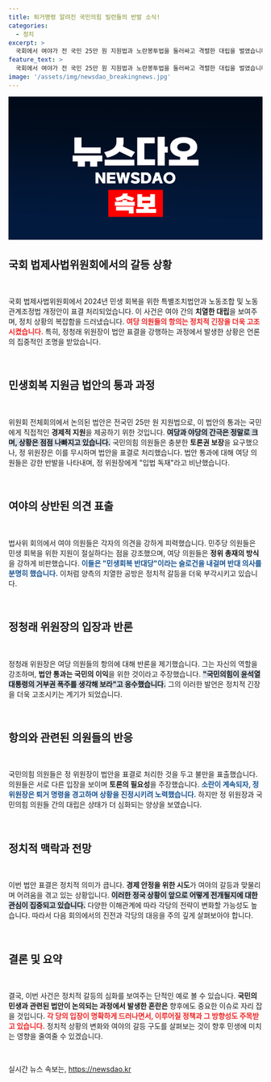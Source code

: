 ```yaml
---
title: 퇴거명령 알려진 국민의힘 빌런들의 반발 소식!
categories:
  - 정치
excerpt: >
  국회에서 여야가 전 국민 25만 원 지원법과 노란봉투법을 둘러싸고 격렬한 대립을 벌였습니다. 여당의 항의 속에서도 민주당 주도로 법안이 통과되자, 정청래 위원장은 퇴거 명령을 경고하며 긴장감이 높아졌습니다. 상황을 더욱 복잡하게 만든 양측의 서로의 비난이 이어져, 현장의 분위기는 극도로 험악해졌습니다.
feature_text: >
  국회에서 여야가 전 국민 25만 원 지원법과 노란봉투법을 둘러싸고 격렬한 대립을 벌였습니다. 여당의 항의 속에서도 민주당 주도로 법안이 통과되자, 정청래 위원장은 퇴거 명령을 경고하며 긴장감이 높아졌습니다. 상황을 더욱 복잡하게 만든 양측의 서로의 비난이 이어져, 현장의 분위기는 극도로 험악해졌습니다.
image: '/assets/img/newsdao_breakingnews.jpg'
---
```


<p><img src="/assets/img/newsdao_breakingnews.jpg" alt="ranknews 속보" /></p>

<h2 data-ke-size="size26">국회 법제사법위원회에서의 갈등 상황</h2>

<p data-ke-size="size16">&nbsp;</p>

<p>국회 법제사법위원회에서 2024년 민생 회복을 위한 특별조치법안과 노동조합 및 노동관계조정법 개정안이 표결 처리되었습니다. 이 사건은 여야 간의 <b>치열한 대립</b>을 보여주며, 정치 상황의 복잡함을 드러냈습니다. <b><span style="color: #ee2323;">여당 의원들의 항의는 정치적 긴장을 더욱 고조시켰습니다.</span></b> 특히, 정청래 위원장이 법안 표결을 강행하는 과정에서 발생한 상황은 언론의 집중적인 조명을 받았습니다.</p>

<p data-ke-size="size16">&nbsp;</p>

<h2 data-ke-size="size26">민생회복 지원금 법안의 통과 과정</h2>

<p data-ke-size="size16">&nbsp;</p>

<p>위원회 전체회의에서 논의된 법안은 전국민 25만 원 지원법으로, 이 법안의 통과는 국민에게 직접적인 <b>경제적 지원</b>을 제공하기 위한 것입니다. <b><span style="background-color: #21538527;">여당과 야당의 간극은 정말로 크며, 상황은 점점 나빠지고 있습니다.</span></b> 국민의힘 의원들은 충분한 <b>토론권 보장</b>을 요구했으나, 정 위원장은 이를 무시하며 법안을 표결로 처리했습니다. 법안 통과에 대해 여당 의원들은 강한 반발을 나타내며, 정 위원장에게 "입법 독재"라고 비난했습니다.</p>

<p data-ke-size="size16">&nbsp;</p>

<h2 data-ke-size="size26">여야의 상반된 의견 표출</h2>

<p data-ke-size="size16">&nbsp;</p>

<p>법사위 회의에서 여야 의원들은 각자의 의견을 강하게 피력했습니다. 민주당 의원들은 민생 회복을 위한 지원이 절실하다는 점을 강조했으며, 여당 의원들은 <b>정위 총재의 방식</b>을 강하게 비판했습니다. <b><span style="color: #1a5490;">이들은 "민생회복 반대당"이라는 슬로건을 내걸며 반대 의사를 분명히 했습니다.</span></b> 이처럼 양측의 치열한 공방은 정치적 갈등을 더욱 부각시키고 있습니다.</p>

<p data-ke-size="size16">&nbsp;</p>

<h2 data-ke-size="size26">정청래 위원장의 입장과 반론</h2>

<p data-ke-size="size16">&nbsp;</p>

<p>정청래 위원장은 여당 의원들의 항의에 대해 반론을 제기했습니다. 그는 자신의 역할을 강조하며, <b>법안 통과는 국민의 이익</b>을 위한 것이라고 주장했습니다. <b><span style="background-color: #21538527;">"국민의힘이 윤석열 대통령의 거부권 폭주를 생각해 보라"고 응수했습니다.</span></b> 그의 이러한 발언은 정치적 긴장을 더욱 고조시키는 계기가 되었습니다.</p>

<p data-ke-size="size16">&nbsp;</p>

<h2 data-ke-size="size26">항의와 관련된 의원들의 반응</h2>

<p data-ke-size="size16">&nbsp;</p>

<p>국민의힘 의원들은 정 위원장이 법안을 표결로 처리한 것을 두고 불만을 표출했습니다. 의원들은 서로 다른 입장을 보이며 <b>토론의 필요성</b>을 주장했습니다. <b><span style="color: #1a5490;">소란이 계속되자, 정 위원장은 퇴거 명령을 경고하며 상황을 진정시키려 노력했습니다.</span></b> 하지만 정 위원장과 국민의힘 의원들 간의 대립은 상태가 더 심화되는 양상을 보였습니다.</p>

<p data-ke-size="size16">&nbsp;</p>

<h2 data-ke-size="size26">정치적 맥락과 전망</h2>

<p data-ke-size="size16">&nbsp;</p>

<p>이번 법안 표결은 정치적 의미가 큽니다. <b>경제 안정을 위한 시도</b>가 여야의 갈등과 맞물리며 어려움을 겪고 있는 상황입니다. <b><span style="background-color: #21538527;">이러한 정국 상황이 앞으로 어떻게 전개될지에 대한 관심이 집중되고 있습니다.</span></b> 다양한 이해관계에 따라 각당의 전략이 변화할 가능성도 높습니다. 따라서 다음 회의에서의 진전과 각당의 대응을 주의 깊게 살펴보아야 합니다.</p>

<p data-ke-size="size16">&nbsp;</p>

<h2 data-ke-size="size26">결론 및 요약</h2>

<p data-ke-size="size16">&nbsp;</p>

<p>결국, 이번 사건은 정치적 갈등의 심화를 보여주는 단적인 예로 볼 수 있습니다. <b>국민의 민생과 관련된 법안이 논의되는 과정에서 발생한 혼란은</b> 향후에도 중요한 이슈로 자리 잡을 것입니다. <b><span style="color: #ee2323;">각 당의 입장이 명확하게 드러나면서, 이루어질 정책과 그 방향성도 주목받고 있습니다.</span></b> 정치적 상황의 변화와 여야의 갈등 구도를 살펴보는 것이 향후 민생에 미치는 영향을 줄여줄 수 있겠습니다. </p>

<p data-ke-size="size16">&nbsp;</p>
실시간 뉴스 속보는, <a href="https://newsdao.kr" rel="dofollow">https://newsdao.kr</a>


